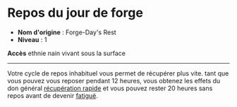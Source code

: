 # Repos du jour de forge

 * **Nom d'origine** : Forge-Day's Rest
 * **Niveau** : 1


<p><span id="ctl00_MainContent_DetailedOutput"><strong>Accès</strong> ethnie nain vivant sous la surface<br></span></p>
<hr>
<p>Votre cycle de repos inhabituel vous permet de récupérer plus vite. tant que vous pouvez vous reposer pendant 12 heures, vous obtenez les effets du don général <a href="https://2e.aonprd.com/Feats.aspx?ID=782">récupération rapide</a> et vous pouvez rester 20 heures sans repos avant de devenir <a href="https://2e.aonprd.com/Conditions.aspx?ID=15">fatigué</a>.&nbsp;</p>
